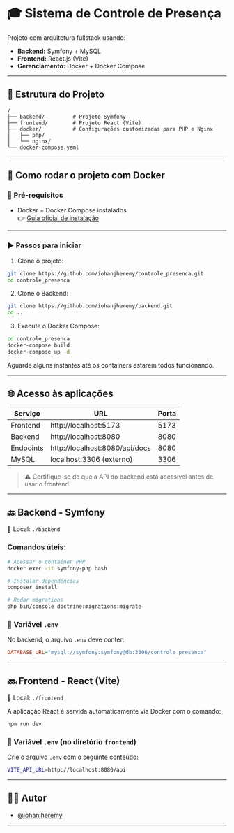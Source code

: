 # 🎓 Sistema de Controle de Presença

Projeto com arquitetura fullstack usando:

- **Backend:** Symfony + MySQL  
- **Frontend:** React.js (Vite)  
- **Gerenciamento:** Docker + Docker Compose

---

## 📁 Estrutura do Projeto

```
/
├── backend/         # Projeto Symfony
├── frontend/        # Projeto React (Vite)
├── docker/          # Configurações customizadas para PHP e Nginx
│   ├── php/
│   └── nginx/
└── docker-compose.yaml
```

---

## 🐳 Como rodar o projeto com Docker

### 🔧 Pré-requisitos

- Docker + Docker Compose instalados  
  👉 [Guia oficial de instalação](https://docs.docker.com/get-docker/)

---

### ▶️ Passos para iniciar

1. Clone o projeto:

```bash
git clone https://github.com/iohanjheremy/controle_presenca.git
cd controle_presenca
```

2. Clone o Backend:
```bash
git clone https://github.com/iohanjheremy/backend.git
cd ..
```

3. Execute o Docker Compose:

```bash
cd controle_presenca
docker-compose build
docker-compose up -d
```

Aguarde alguns instantes até os containers estarem todos funcionando.

---

## 🌐 Acesso às aplicações

| Serviço   | URL                             | Porta |
|-----------|---------------------------------|-------|
| Frontend  | http://localhost:5173           | 5173  |
| Backend   | http://localhost:8080           | 8080  |
| Endpoints | http://localhost:8080/api/docs  | 8080  |
| MySQL     | localhost:3306 (externo)        | 3306  |

> ⚠️ Certifique-se de que a API do backend está acessível antes de usar o frontend.

---

## 🔙 Backend - Symfony

📂 Local: `./backend`

### Comandos úteis:

```bash
# Acessar o container PHP
docker exec -it symfony-php bash

# Instalar dependências
composer install

# Rodar migrations
php bin/console doctrine:migrations:migrate
```

### 📄 Variável `.env`

No backend, o arquivo `.env` deve conter:

```ini
DATABASE_URL="mysql://symfony:symfony@db:3306/controle_presenca"
```

---

## 🔜 Frontend - React (Vite)

📂 Local: `./frontend`

A aplicação React é servida automaticamente via Docker com o comando:

```bash
npm run dev
```

### 📄 Variável `.env` (no diretório `frontend`)

Crie o arquivo `.env` com o seguinte conteúdo:

```bash
VITE_API_URL=http://localhost:8080/api
```

---

## 🧑‍💻 Autor

- [@iohanjheremy](https://github.com/iohanjheremy)

---
